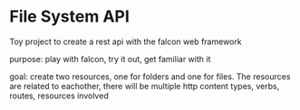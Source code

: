 # File System API
Toy project to create a rest api with the falcon web framework

purpose: play with falcon, try it out, get familiar with it

goal: create two resources, one for folders and one for files. The resources are related to eachother, there will be multiple http content types, verbs, routes, resources involved


